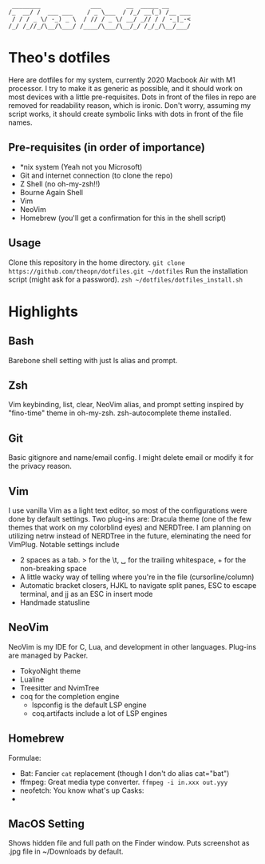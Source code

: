```
 ________              ___       __  _____ __      
/_  __/ /  ___ ___    / _ \___  / /_/ __(_) /__ ___
 / / / _ \/ -_) _ \  / // / _ \/ __/ _// / / -_|_-<
/_/ /_//_/\__/\___/ /____/\___/\__/_/ /_/_/\__/___/
```
# Theo's dotfiles
Here are dotfiles for my system, currently 2020 Macbook Air with M1 processor.
I try to make it as generic as possible, and  it should work on most devices with a little pre-requisites.
Dots in front of the files in repo are removed for readability reason, which is ironic.
Don't worry, assuming my script works, it should create symbolic links with dots in front of the file names.

## Pre-requisites (in order of importance)
- *nix system (Yeah not you Microsoft)
- Git and internet connection (to clone the repo)
- Z Shell (no oh-my-zsh!!)
- Bourne Again Shell
- Vim
- NeoVim
- Homebrew (you'll get a confirmation for this in the shell script)

## Usage
Clone this repository in the home directory.
`git clone https://github.com/theopn/dotfiles.git ~/dotfiles`
Run the installation script (might ask for a password).
`zsh ~/dotfiles/dotfiles_install.sh`

# Highlights

## Bash
Barebone shell setting with just ls alias and prompt.

## Zsh
Vim keybinding, list, clear, NeoVim alias, and prompt setting inspired by "fino-time" theme in oh-my-zsh.
zsh-autocomplete theme installed.

## Git
Basic gitignore and name/email config. I might delete email or modify it for the privacy reason. 

## Vim
I use vanilla Vim as a light text editor, so most of the configurations were done by default settings.
Two plug-ins are: Dracula theme (one of the few themes that work on my colorblind eyes) and NERDTree.
I am planning on utilizing netrw instead of NERDTree in the future, eleminating the need for VimPlug.
Notable settings include
- 2 spaces as a tab. > for the \t, ␣ for the trailing whitespace, + for the non-breaking space
- A little wacky way of telling where you're in the file (cursorline/column)
- Automatic bracket closers, HJKL to navigate split panes, ESC to escape terminal, and jj as an ESC in insert mode
- Handmade statusline

## NeoVim
NeoVim is my IDE for C, Lua, and development in other languages. Plug-ins are managed by Packer.
- TokyoNight theme
- Lualine
- Treesitter and NvimTree
- coq for the completion engine
  - lspconfig is the default LSP engine
  - coq.artifacts include a lot of LSP engines

## Homebrew
Formulae:
- Bat: Fancier `cat` replacement (though I don't do alias cat="bat")
- ffmpeg: Great media type converter. `ffmpeg -i in.xxx out.yyy`
- neofetch: You know what's up
Casks:
- 

## MacOS Setting
Shows hidden file and full path on the Finder window. Puts screenshot as .jpg file in ~/Downloads by default.